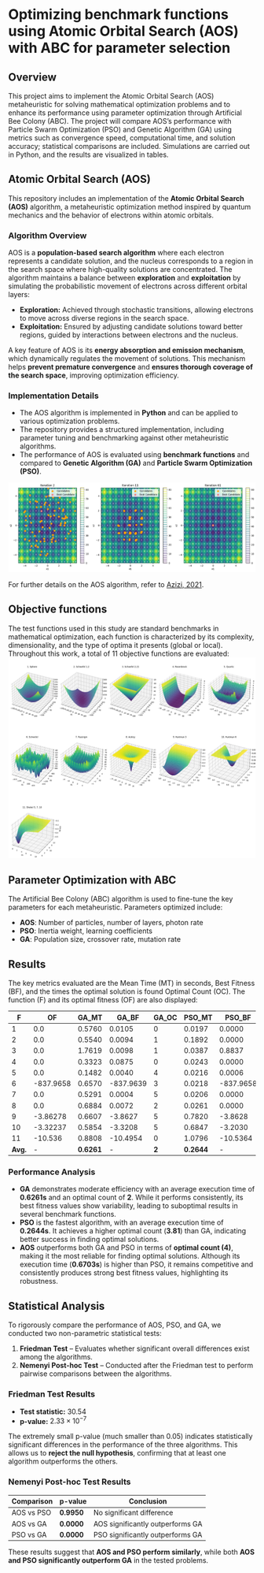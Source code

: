 # Optimizing benchmark functions using Atomic Orbital Search (AOS) with ABC for parameter selection

## Overview
This project aims to implement the Atomic Orbital Search (AOS) metaheuristic for solving mathematical optimization problems and to enhance its performance using parameter optimization through Artificial Bee Colony (ABC). The project will compare AOS’s performance with Particle Swarm Optimization (PSO) and Genetic Algorithm (GA) using metrics such as convergence speed, computational time, and solution accuracy; statistical comparisons are included. Simulations are carried out in Python, and the results are visualized in tables.

## Atomic Orbital Search (AOS)

This repository includes an implementation of the **Atomic Orbital Search (AOS)** algorithm, a metaheuristic optimization method inspired by quantum mechanics and the behavior of electrons within atomic orbitals.

### **Algorithm Overview**
AOS is a **population-based search algorithm** where each electron represents a candidate solution, and the nucleus corresponds to a region in the search space where high-quality solutions are concentrated. The algorithm maintains a balance between **exploration** and **exploitation** by simulating the probabilistic movement of electrons across different orbital layers:

- **Exploration:** Achieved through stochastic transitions, allowing electrons to move across diverse regions in the search space.  
- **Exploitation:** Ensured by adjusting candidate solutions toward better regions, guided by interactions between electrons and the nucleus.  

A key feature of AOS is its **energy absorption and emission mechanism**, which dynamically regulates the movement of solutions. This mechanism helps **prevent premature convergence** and **ensures thorough coverage of the search space**, improving optimization efficiency.

### **Implementation Details**
- The AOS algorithm is implemented in **Python** and can be applied to various optimization problems.  
- The repository provides a structured implementation, including parameter tuning and benchmarking against other metaheuristic algorithms.  
- The performance of AOS is evaluated using **benchmark functions** and compared to **Genetic Algorithm (GA)** and **Particle Swarm Optimization (PSO)**.  

![Figure 1: AOS Evolution](images/AOS_ev.png)

For further details on the AOS algorithm, refer to [Azizi, 2021](https://doi.org/10.1016/j.apm.2020.12.021).  


## Objective functions
The test functions used in this study are standard benchmarks in mathematical optimization, each function is characterized by its complexity, dimensionality, and the type of optima it presents (global or local). Throughout this work, a total of 11 objective functions are evaluated: ![Figure 2: Objective functions](images/functions.png)

## Parameter Optimization with ABC

The Artificial Bee Colony (ABC) algorithm is used to fine-tune the key parameters for each metaheuristic. Parameters optimized include:
- **AOS**: Number of particles, number of layers, photon rate
- **PSO**: Inertia weight, learning coefficients
- **GA**: Population size, crossover rate, mutation rate

## Results
The key metrics evaluated are the Mean Time (MT) in seconds, Best Fitness
(BF), and the times the optimal solution is found Optimal Count (OC). The
function (F) and its optimal fitness (OF) are also displayed:

| F  | OF        | GA_MT  | GA_BF       | GA_OC | PSO_MT | PSO_BF       | PSO_OC | AOS_MT | AOS_BF       | AOS_OC |
|----|----------|--------|-------------|-------|--------|-------------|-------|--------|-------------|-------|
| 1  | 0.0      | 0.5760 | 0.0105      | 0     | 0.0197 | 0.0000      | 5     | 0.5362 | 0.0000      | 5     |
| 2  | 0.0      | 0.5540 | 0.0094      | 1     | 0.1892 | 0.0000      | 5     | 0.4725 | 0.0000      | 5     |
| 3  | 0.0      | 1.7619 | 0.0098      | 1     | 0.0387 | 0.8837      | 0     | 0.7681 | 0.0000      | 5     |
| 4  | 0.0      | 0.3323 | 0.0875      | 0     | 0.0243 | 0.0000      | 5     | 0.4488 | 0.0000      | 5     |
| 5  | 0.0      | 0.1482 | 0.0040      | 4     | 0.0216 | 0.0006      | 5     | 0.3869 | 0.0002      | 5     |
| 6  | -837.9658| 0.6570 | -837.9639   | 3     | 0.0218 | -837.9658   | 5     | 0.4258 | -837.9634   | 5     |
| 7  | 0.0      | 0.5291 | 0.0004      | 5     | 0.0206 | 0.0000      | 5     | 0.3939 | 0.0000      | 4     |
| 8  | 0.0      | 0.6884 | 0.0072      | 2     | 0.0261 | 0.0000      | 5     | 0.5324 | 0.0000      | 5     |
| 9  | -3.86278 | 0.6607 | -3.8627     | 5     | 0.7820 | -3.8628     | 5     | 0.9102 | -3.8628     | 5     |
| 10 | -3.32237 | 0.5854 | -3.3208     | 5     | 0.6847 | -3.2030     | 0     | 0.8226 | -3.3215     | 1     |
| 11 | -10.536  | 0.8808 | -10.4954    | 0     | 1.0796 | -10.5364    | 2     | 1.1907 | -10.5201    | 0     |
| **Avg.** | - | **0.6261** | - | **2** | **0.2644** | - | **3.81** | **0.6703** | - | **4** |

### **Performance Analysis**

- **GA** demonstrates moderate efficiency with an average execution time of **0.6261s** and an optimal count of **2**. While it performs consistently, its best fitness values show variability, leading to suboptimal results in several benchmark functions.  
- **PSO** is the fastest algorithm, with an average execution time of **0.2644s**. It achieves a higher optimal count (**3.81**) than GA, indicating better success in finding optimal solutions.  
- **AOS** outperforms both GA and PSO in terms of **optimal count (4)**, making it the most reliable for finding optimal solutions. Although its execution time (**0.6703s**) is higher than PSO, it remains competitive and consistently produces strong best fitness values, highlighting its robustness.  

## Statistical Analysis

To rigorously compare the performance of AOS, PSO, and GA, we conducted two non-parametric statistical tests:  

1. **Friedman Test** – Evaluates whether significant overall differences exist among the algorithms.  
2. **Nemenyi Post-hoc Test** – Conducted after the Friedman test to perform pairwise comparisons between the algorithms.

### **Friedman Test Results**
- **Test statistic:** 30.54  
- **p-value:** $2.33 \times 10^{-7}$  

The extremely small p-value (much smaller than 0.05) indicates statistically significant differences in the performance of the three algorithms. This allows us to **reject the null hypothesis**, confirming that at least one algorithm outperforms the others.

### **Nemenyi Post-hoc Test Results**
| **Comparison** | **p-value** | **Conclusion** |
|--------------|---------|------------|
| AOS vs PSO | **0.9950** | No significant difference |
| AOS vs GA  | **0.0000** | AOS significantly outperforms GA |
| PSO vs GA  | **0.0000** | PSO significantly outperforms GA |

These results suggest that **AOS and PSO perform similarly**, while both **AOS and PSO significantly outperform GA** in the tested problems.
